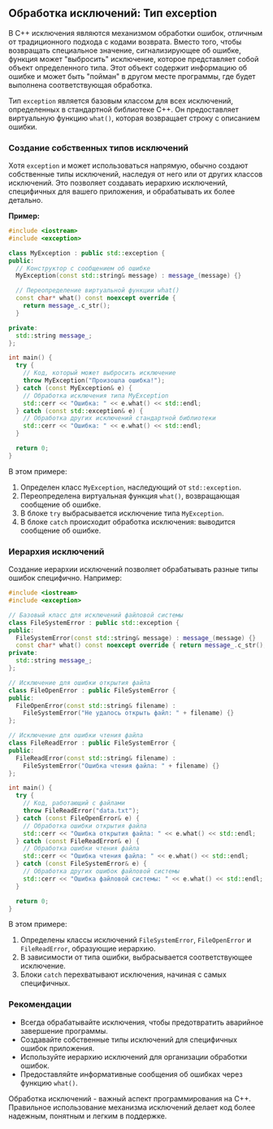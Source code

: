 ## Обработка исключений: Тип exception

В C++ исключения являются механизмом обработки ошибок, отличным от традиционного подхода с кодами возврата. Вместо того, чтобы возвращать специальное значение, сигнализирующее об ошибке, функция может "выбросить" исключение, которое представляет собой объект определенного типа. Этот объект содержит информацию об ошибке и может быть "пойман" в другом месте программы, где будет выполнена соответствующая обработка.

Тип `exception` является базовым классом для всех исключений, определенных в стандартной библиотеке C++. Он предоставляет виртуальную функцию `what()`, которая возвращает строку с описанием ошибки. 

### Создание собственных типов исключений

Хотя `exception` и может использоваться напрямую, обычно создают собственные типы исключений, наследуя от него или от других классов исключений. Это позволяет создавать иерархию исключений, специфичных для вашего приложения, и обрабатывать их более детально.

**Пример:**

```c++
#include <iostream>
#include <exception>

class MyException : public std::exception {
public:
  // Конструктор с сообщением об ошибке
  MyException(const std::string& message) : message_(message) {}

  // Переопределение виртуальной функции what()
  const char* what() const noexcept override {
    return message_.c_str();
  }

private:
  std::string message_;
};

int main() {
  try {
    // Код, который может выбросить исключение
    throw MyException("Произошла ошибка!");
  } catch (const MyException& e) {
    // Обработка исключения типа MyException
    std::cerr << "Ошибка: " << e.what() << std::endl;
  } catch (const std::exception& e) {
    // Обработка других исключений стандартной библиотеки
    std::cerr << "Ошибка: " << e.what() << std::endl;
  } 

  return 0;
}
```

В этом примере:

1.  Определен класс `MyException`, наследующий от `std::exception`.
2.  Переопределена виртуальная функция `what()`, возвращающая сообщение об ошибке.
3.  В блоке `try` выбрасывается исключение типа `MyException`.
4.  В блоке `catch` происходит обработка исключения: выводится сообщение об ошибке.

### Иерархия исключений

Создание иерархии исключений позволяет обрабатывать разные типы ошибок специфично. Например:

```c++
#include <iostream>
#include <exception>

// Базовый класс для исключений файловой системы
class FileSystemError : public std::exception {
public:
  FileSystemError(const std::string& message) : message_(message) {}
  const char* what() const noexcept override { return message_.c_str(); }
private:
  std::string message_;
};

// Исключение для ошибки открытия файла
class FileOpenError : public FileSystemError {
public:
  FileOpenError(const std::string& filename) : 
    FileSystemError("Не удалось открыть файл: " + filename) {}
};

// Исключение для ошибки чтения файла
class FileReadError : public FileSystemError {
public:
  FileReadError(const std::string& filename) : 
    FileSystemError("Ошибка чтения файла: " + filename) {}
};

int main() {
  try {
    // Код, работающий с файлами
    throw FileReadError("data.txt"); 
  } catch (const FileOpenError& e) {
    // Обработка ошибки открытия файла
    std::cerr << "Ошибка открытия файла: " << e.what() << std::endl;
  } catch (const FileReadError& e) {
    // Обработка ошибки чтения файла
    std::cerr << "Ошибка чтения файла: " << e.what() << std::endl;
  } catch (const FileSystemError& e) {
    // Обработка других ошибок файловой системы
    std::cerr << "Ошибка файловой системы: " << e.what() << std::endl;
  }

  return 0;
}
```

В этом примере:

1.  Определены классы исключений `FileSystemError`, `FileOpenError` и `FileReadError`, образующие иерархию.
2.  В зависимости от типа ошибки, выбрасывается соответствующее исключение.
3.  Блоки `catch` перехватывают исключения, начиная с самых специфичных.

### Рекомендации

*   Всегда обрабатывайте исключения, чтобы предотвратить аварийное завершение программы.
*   Создавайте собственные типы исключений для специфичных ошибок приложения.
*   Используйте иерархию исключений для организации обработки ошибок.
*   Предоставляйте информативные сообщения об ошибках через функцию `what()`.

Обработка исключений - важный аспект программирования на C++. Правильное использование механизма исключений делает код более надежным, понятным и легким в поддержке.
